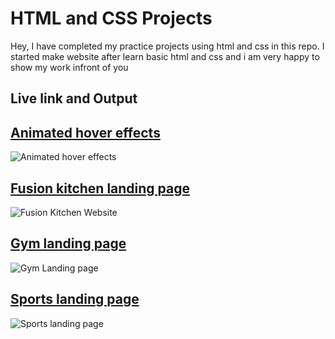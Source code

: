 # HTML and CSS Projects 

Hey, I have completed my practice projects using html and css in this repo. I started make website after learn basic html and css and i am very happy to show my work infront of you

## Live link and Output

## [Animated hover effects](https://rafeahmad-html-css-hovering.netlify.app/)

![Animated hover effects](https://user-images.githubusercontent.com/119880897/219548916-c41e84c4-55bf-4861-8df2-e064879a529e.jpg)


## [Fusion kitchen landing page](https://rafeahmad-html-css-fusionkitchen-st.netlify.app/)

![Fusion Kitchen Website](https://user-images.githubusercontent.com/119880897/216748047-9bbe7354-f883-4942-943d-c782e0b7a809.jpg)


## [Gym landing page](https://rafeahmad-html-css-gympage.netlify.app/)

![Gym Landing page](https://user-images.githubusercontent.com/119880897/218373899-d2ebed2f-0605-4afa-b487-762933f29193.jpg)


## [Sports landing page](https://rafeahmad-html-css-sports-practice.netlify.app/)

![Sports landing page](https://user-images.githubusercontent.com/119880897/217426744-8825478b-5e99-484e-bd8a-41351a4493dd.jpg)




